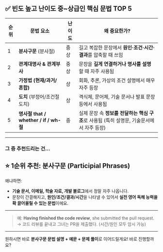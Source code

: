## ✅ 빈도 높고 난이도 **중\~상급**인 핵심 문법 TOP 5

| 순위 | 문법 요소                              | 난이도 | 왜 중요한가?                                                                              |
| ---- | -------------------------------------- | ------ | ----------------------------------------------------------------------------------------- |
| 1    | **분사구문** (분사절)                  | 중상   | 길고 복잡한 문장에서 **원인·조건·시간·결과**를 압축할 때 쓰임                             |
| 2    | **관계대명사 & 관계부사**              | 중상   | 문장을 **길게 연결하거나 명사를 설명**할 때 자주 사용됨                                   |
| 3    | **가정법 (현재/과거/혼합)**            | 상     | 회화, 추론, 가상의 조건 설명에서 매우 자주 등장                                           |
| 4    | **도치** (부정어/조건절 도치)          | 상     | 격식체, 문어체, 기술 문서나 발표 문장 등에서 사용됨                                       |
| 5    | **명사절 that / whether / if / wh-절** | 중     | 실제 문장 속 **정보를 전달하는 핵심 구조**로 사용됨 (특히 설명문, 기술문서에서 자주 등장) |

---

### 그 중 추천드리는 건…

## ⭐ **1순위 추천: 분사구문 (Participial Phrases)**

왜냐하면:

- **기술 문서, 이메일, 학술 자료, 개발 블로그**에서 정말 자주 나옵니다.
- 문장이 간결해지고, **원인/조건/결과/시간**을 나타낼 수 있어서 **실전 영어 독해 능력을 확 끌어올릴 수 있는 문법**이에요.

---

> 예:
> **Having finished the code review**, she submitted the pull request.
> → 코드 리뷰를 끝내고 그녀는 PR을 제출했다.
> (시간/원인 모두 암시 가능)

---

원하시면 바로 **분사구문 문법 설명 + 예문 + 문제 풀이**로 이어드릴게요!
바로 진행할까요?

